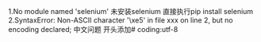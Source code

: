 1.No module named 'selenium'
未安装selenium
直接执行pip install selenium
2.SyntaxError: Non-ASCII character '\xe5' in file xxx on line 2, but no encoding declared;
中文问题
开头添加# coding:utf-8